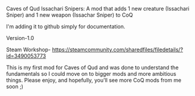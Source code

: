 Caves of Qud Issachari Snipers: A mod that adds 1 new creature (Issachari Sniper) and 1 new weapon (Issachar Sniper) to CoQ

I'm adding it to github simply for documentation.

Version-1.0

Steam Workshop- https://steamcommunity.com/sharedfiles/filedetails/?id=3490053773

This is my first mod for Caves of Qud and was done to understand the fundamentals so I could move on to bigger mods and more 
ambitious things. Please enjoy, and hopefully, you'll see more CoQ mods from me soon ;)
